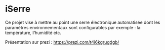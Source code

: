 # iSerre
Ce projet vise à mettre au point une serre électronique automatisée dont les paramètres environnementaux sont configurables par exemple : la température, l’humidité etc. 

Présentation sur prezi : https://prezi.com/t4i6kgrugdgb/
